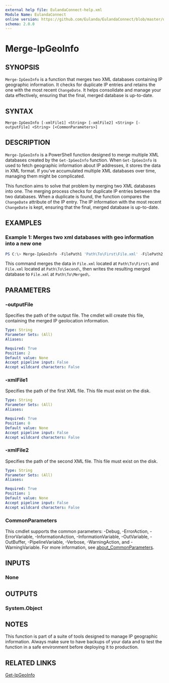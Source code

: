 ```yaml
---
external help file: EulandaConnect-help.xml
Module Name: EulandaConnect
online version: https://github.com/Eulanda/EulandaConnect/blob/master/docs/Merge-IpGeoInfo.md
schema: 2.0.0
---
```


# Merge-IpGeoInfo

## SYNOPSIS
`Merge-IpGeoInfo` is a function that merges two XML databases containing IP geographic information. It checks for duplicate IP entries and retains the one with the most recent `ChangeDate`. It helps consolidate and manage your data effectively, ensuring that the final, merged database is up-to-date.

## SYNTAX

```
Merge-IpGeoInfo [-xmlFile1] <String> [-xmlFile2] <String> [-outputFile] <String> [<CommonParameters>]
```

## DESCRIPTION
`Merge-IpGeoInfo` is a PowerShell function designed to merge multiple XML databases created by the `Get-IpGeoInfo` function. When `Get-IpGeoInfo` is used to fetch geographic information about IP addresses, it stores the data in XML format. If you've accumulated multiple XML databases over time, managing them might be complicated.

This function aims to solve that problem by merging two XML databases into one. The merging process checks for duplicate IP entries between the two databases. When a duplicate is found, the function compares the `ChangeDate` attribute of the IP entry. The IP information with the most recent `ChangeDate` is kept, ensuring that the final, merged database is up-to-date.

## EXAMPLES

### Example 1: Merges two xml databases with geo information into a new one
```powershell
PS C:\> Merge-IpGeoInfo -FilePath1 'Path\To\First\File.xml' -FilePath2 'Path\To\Second\File.xml' -OutputPath 'Path\To\Merged\File.xml'
```

This command merges the data in `File.xml` located at `Path\To\First\` and `File.xml` located at `Path\To\Second\`, then writes the resulting merged database to `File.xml` at `Path\To\Merged\`.

## PARAMETERS

### -outputFile
Specifies the path of the output file. The cmdlet will create this file, containing the merged IP geolocation information.

```yaml
Type: String
Parameter Sets: (All)
Aliases:

Required: True
Position: 2
Default value: None
Accept pipeline input: False
Accept wildcard characters: False
```

### -xmlFile1
Specifies the path of the first XML file. This file must exist on the disk.

```yaml
Type: String
Parameter Sets: (All)
Aliases:

Required: True
Position: 0
Default value: None
Accept pipeline input: False
Accept wildcard characters: False
```

### -xmlFile2
Specifies the path of the second XML file. This file must exist on the disk.

```yaml
Type: String
Parameter Sets: (All)
Aliases:

Required: True
Position: 1
Default value: None
Accept pipeline input: False
Accept wildcard characters: False
```

### CommonParameters
This cmdlet supports the common parameters: -Debug, -ErrorAction, -ErrorVariable, -InformationAction, -InformationVariable, -OutVariable, -OutBuffer, -PipelineVariable, -Verbose, -WarningAction, and -WarningVariable. For more information, see [about_CommonParameters](http://go.microsoft.com/fwlink/?LinkID=113216).

## INPUTS

### None

## OUTPUTS

### System.Object
## NOTES

This function is part of a suite of tools designed to manage IP geographic information. Always make sure to have backups of your data and to test the function in a safe environment before deploying it to production.

## RELATED LINKS

[Get-IpGeoInfo](../functions/Get-IpGeoInfo.md)

